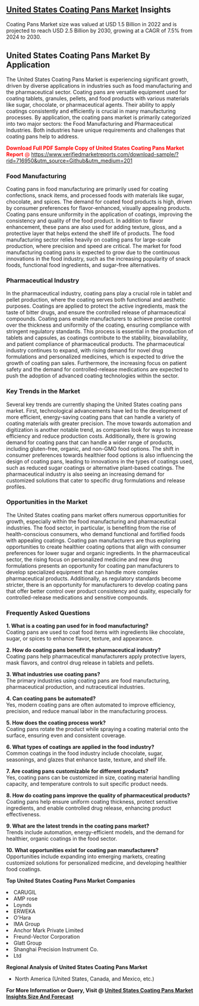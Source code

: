 <h2><a href="https://www.verifiedmarketreports.com/download-sample/?rid=716950&amp;utm_source=Github&amp;utm_medium=201" target="_blank">United States Coating Pans Market</a> Insights</h2><p>Coating Pans Market size was valued at USD 1.5 Billion in 2022 and is projected to reach USD 2.5 Billion by 2030, growing at a CAGR of 7.5% from 2024 to 2030.</p><p><h2>United States Coating Pans Market By Application</h2>The United States Coating Pans Market is experiencing significant growth, driven by diverse applications in industries such as food manufacturing and the pharmaceutical sector. Coating pans are versatile equipment used for coating tablets, granules, pellets, and food products with various materials like sugar, chocolate, or pharmaceutical agents. Their ability to apply coatings consistently and efficiently is crucial in many manufacturing processes. By application, the coating pans market is primarily categorized into two major sectors: the Food Manufacturing and Pharmaceutical Industries. Both industries have unique requirements and challenges that coating pans help to address. <p><span class=""><span style="color: #ff0000;"><strong>Download Full PDF Sample Copy of United States Coating Pans Market Report</strong> @ </span><a href="https://www.verifiedmarketreports.com/download-sample/?rid=716950&amp;utm_source=Github&amp;utm_medium=201" target="_blank">https://www.verifiedmarketreports.com/download-sample/?rid=716950&amp;utm_source=Github&amp;utm_medium=201</a></span></p><h3>Food Manufacturing</h3>Coating pans in food manufacturing are primarily used for coating confections, snack items, and processed foods with materials like sugar, chocolate, and spices. The demand for coated food products is high, driven by consumer preferences for flavor-enhanced, visually appealing products. Coating pans ensure uniformity in the application of coatings, improving the consistency and quality of the food product. In addition to flavor enhancement, these pans are also used for adding texture, gloss, and a protective layer that helps extend the shelf life of products. The food manufacturing sector relies heavily on coating pans for large-scale production, where precision and speed are critical. The market for food manufacturing coating pans is expected to grow due to the continuous innovations in the food industry, such as the increasing popularity of snack foods, functional food ingredients, and sugar-free alternatives. <h3>Pharmaceutical Industry</h3>In the pharmaceutical industry, coating pans play a crucial role in tablet and pellet production, where the coating serves both functional and aesthetic purposes. Coatings are applied to protect the active ingredients, mask the taste of bitter drugs, and ensure the controlled release of pharmaceutical compounds. Coating pans enable manufacturers to achieve precise control over the thickness and uniformity of the coating, ensuring compliance with stringent regulatory standards. This process is essential in the production of tablets and capsules, as coatings contribute to the stability, bioavailability, and patient compliance of pharmaceutical products. The pharmaceutical industry continues to expand, with rising demand for novel drug formulations and personalized medicines, which is expected to drive the growth of coating pan sales. Furthermore, the increasing focus on patient safety and the demand for controlled-release medications are expected to push the adoption of advanced coating technologies within the sector.<h3>Key Trends in the Market</h3>Several key trends are currently shaping the United States coating pans market. First, technological advancements have led to the development of more efficient, energy-saving coating pans that can handle a variety of coating materials with greater precision. The move towards automation and digitization is another notable trend, as companies look for ways to increase efficiency and reduce production costs. Additionally, there is growing demand for coating pans that can handle a wider range of products, including gluten-free, organic, and non-GMO food options. The shift in consumer preferences towards healthier food options is also influencing the design of coating pans, leading to innovations in the types of coatings used, such as reduced sugar coatings or alternative plant-based coatings. The pharmaceutical industry is also seeing an increasing demand for customized solutions that cater to specific drug formulations and release profiles.<h3>Opportunities in the Market</h3>The United States coating pans market offers numerous opportunities for growth, especially within the food manufacturing and pharmaceutical industries. The food sector, in particular, is benefiting from the rise of health-conscious consumers, who demand functional and fortified foods with appealing coatings. Coating pan manufacturers are thus exploring opportunities to create healthier coating options that align with consumer preferences for lower sugar and organic ingredients. In the pharmaceutical sector, the rising focus on personalized medicine and new drug formulations presents an opportunity for coating pan manufacturers to develop specialized equipment that can handle more complex pharmaceutical products. Additionally, as regulatory standards become stricter, there is an opportunity for manufacturers to develop coating pans that offer better control over product consistency and quality, especially for controlled-release medications and sensitive compounds.<h3>Frequently Asked Questions</h3><p><strong>1. What is a coating pan used for in food manufacturing?</strong><br> Coating pans are used to coat food items with ingredients like chocolate, sugar, or spices to enhance flavor, texture, and appearance.</p><p><strong>2. How do coating pans benefit the pharmaceutical industry?</strong><br> Coating pans help pharmaceutical manufacturers apply protective layers, mask flavors, and control drug release in tablets and pellets.</p><p><strong>3. What industries use coating pans?</strong><br> The primary industries using coating pans are food manufacturing, pharmaceutical production, and nutraceutical industries.</p><p><strong>4. Can coating pans be automated?</strong><br> Yes, modern coating pans are often automated to improve efficiency, precision, and reduce manual labor in the manufacturing process.</p><p><strong>5. How does the coating process work?</strong><br> Coating pans rotate the product while spraying a coating material onto the surface, ensuring even and consistent coverage.</p><p><strong>6. What types of coatings are applied in the food industry?</strong><br> Common coatings in the food industry include chocolate, sugar, seasonings, and glazes that enhance taste, texture, and shelf life.</p><p><strong>7. Are coating pans customizable for different products?</strong><br> Yes, coating pans can be customized in size, coating material handling capacity, and temperature controls to suit specific product needs.</p><p><strong>8. How do coating pans improve the quality of pharmaceutical products?</strong><br> Coating pans help ensure uniform coating thickness, protect sensitive ingredients, and enable controlled drug release, enhancing product effectiveness.</p><p><strong>9. What are the latest trends in the coating pans market?</strong><br> Trends include automation, energy-efficient models, and the demand for healthier, organic coatings in the food sector.</p><p><strong>10. What opportunities exist for coating pan manufacturers?</strong><br> Opportunities include expanding into emerging markets, creating customized solutions for personalized medicine, and developing healthier food coatings.</p></p><p><strong>Top United States Coating Pans Market Companies</strong></p><div data-test-id=""><p><li>CARUGIL</li><li> AMP rose</li><li> Loynds</li><li> ERWEKA</li><li> O'Hara</li><li> IMA Group</li><li> Anchor Mark Private Limited</li><li> Freund-Vector Corporation</li><li> Glatt Group</li><li> Shanghai Precision Instrument Co.</li><li> Ltd</li></p><div><strong>Regional Analysis of&nbsp;United States Coating Pans Market</strong></div><ul><li dir="ltr"><p dir="ltr">North America&nbsp;(United States, Canada, and Mexico, etc.)</p></li></ul><p><strong>For More Information or Query, Visit @&nbsp;</strong><strong><a href="https://www.verifiedmarketreports.com/product/coating-pans-market/?utm_source=Github&amp;utm_medium=201" target="_blank">United States Coating Pans Market Insights Size And Forecast</a></strong></p></div>
